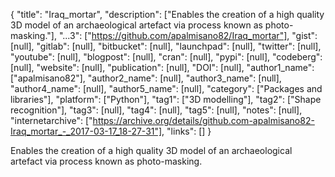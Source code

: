 {
  "title": "Iraq_mortar",
  "description": ["Enables the creation of a high quality 3D model of an archaeological artefact via process known as photo-masking."],
  "...3": ["https://github.com/apalmisano82/Iraq_mortar"],
  "gist": [null],
  "gitlab": [null],
  "bitbucket": [null],
  "launchpad": [null],
  "twitter": [null],
  "youtube": [null],
  "blogpost": [null],
  "cran": [null],
  "pypi": [null],
  "codeberg": [null],
  "website": [null],
  "publication": [null],
  "DOI": [null],
  "author1_name": ["apalmisano82"],
  "author2_name": [null],
  "author3_name": [null],
  "author4_name": [null],
  "author5_name": [null],
  "category": ["Packages and libraries"],
  "platform": ["Python"],
  "tag1": ["3D modelling"],
  "tag2": ["Shape recognition"],
  "tag3": [null],
  "tag4": [null],
  "tag5": [null],
  "notes": [null],
  "internetarchive": ["https://archive.org/details/github.com-apalmisano82-Iraq_mortar_-_2017-03-17_18-27-31"],
  "links": []
}

<!-- Generated by csv2md.R – do not edit by hand -->

Enables the creation of a high quality 3D model of an archaeological artefact via process known as photo-masking.